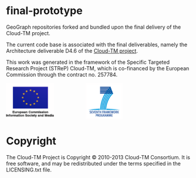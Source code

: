 final-prototype
===============

GeoGraph repositories forked and bundled upon the final delivery of the Cloud-TM project.

The current code base is associated with the final deliverables, namely the Architecture deliverable D4.6 of the <a href="http://www.cloudtm.eu">Cloud-TM project</a>.

This work was generated in the framework of the Specific Targeted Research Project (STReP) Cloud-TM, which is co-financed by the European Commission through the contract no. 257784.

<img src="images/ecism.png" height="100" width="130"> &nbsp;&nbsp;&nbsp;&nbsp;&nbsp;&nbsp;&nbsp;&nbsp;&nbsp;&nbsp;&nbsp;&nbsp;&nbsp;&nbsp;&nbsp;&nbsp;&nbsp;&nbsp;&nbsp;&nbsp; <img src="images/7thframework.png" height="100" width="100">    

Copyright
============
The Cloud-TM Project is Copyright © 2010-2013 Cloud-TM Consortium. It is free software, and may be redistributed under the terms specified in the LICENSING.txt file.
